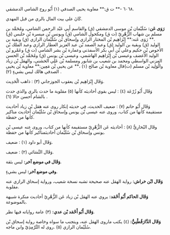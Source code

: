 ٦٠٦٨ -** ت ق:** معاوية يحيى الصدفي (١) أَبُو روح الشامي الدمشقي.

كَانَ على بيت المال بالري من قبل المهدي.

**رَوَى عَن:** سُلَيْمان بْن موسى الدمشقي (ق) والقاسم أَبِي عَبْد الرحمن الشامي، ومُحَمَّد بن مسلم بن شهاب الزُّهْرِيّ (ت ق) ومكحول الشامي (ق) ويونس بْن ميسرة بْن حلبس (ق) .** رَوَى عَنه:** إِبْرَاهِيم بْن المختار الرازي وإسحاق بْن سُلَيْمان الرازي (ق) وبقية بن الوليد (ق) وبقية بن الوليد (ق) وعبد الصمد بْن عبد العزيز العطار الرازي وعبد الملك بْن الأَحوص بْن حكيم وعلي بْن أَبي بكر الأسفذني وعمارة بْن بشر الشامي (ت ق) وعَمْرو بْن الوليد الأغضف وعيسى بْن إِبْرَاهِيم الهاشمي، وعيسى بْن يونس (ق) ومُحَمَّد بْن الحسن المزني الواسطي ومحمد بن شعيب بن شابور ومسلمة بْن عَلِي الخشني، والهقل بْن زياد والْوَلِيد بْن مسلم (ت)قال معاوية بْن صالح (١) ،** عن يحيى بْن مَعِين:** معاوية بْن يحيى الصدفي هالك ليس بشيءٍ (٢) .

وَقَال إِبْرَاهِيم بْن يعقوب الجوزجاني (٣) : ذاهب الْحَدِيث.

وَقَال أَبُو زُرْعَة (٤) : ليس بقوي أحاديثه كأنها (٥) مقلوبة ما حدث بالري والذي حدث بالشام أحسن حالا (٦) .

وَقَال أَبُو حاتم (٧) : ضعيف الحديث، فِي حديثه إنكار روى عنه هقل بْن زياد أحاديث مستقيمة كأنها من كتاب، وروى عنه عيسى بْن يونس وإسحاق بْن سُلَيْمان أحاديث مناكير كأنها من حفظة.

وقَال البُخارِيُّ (٨) : أحاديثه عَن الزُّهْرِيّ مستقيمة كأنها من كتاب، وروى عنه عيسى بْن يونس وإسحاق بْن سُلَيْمان أحاديثمناكير كأنها من حفظة.

وَقَال أبو داود (١) : ضعيف.

وَقَال النَّسَائي (٢) : ضعيف.

**وَقَال في موضع آخر:** ليس بثقة.

**وفي موضع آخر:** ليس بشيءٍ.

**وَقَال ابْن خراش:** رواية الهقل عنه صحيحة تشبه نسخة شعيب، ورواية إسحاق الرازي عنه مقلوبة.

**وَقَال الحاكم أَبُو أَحْمَد:** يروي عنه الهقل بْن زياد عَن الزُّهْرِيّ أحاديث منكرة شبيهة بالموضوعة.

**وَقَال أَبُو أَحْمَد بْن عدي:** (٣) عامة رواياته فيها نظر.

**وَقَال الدَّارَقُطْنِيُّ:** (٤) يكتب ماروى الهقل عنه، ويتجنب ما سواه وخاصة رواية إسحاق بْن سُلَيْمان الرازي (٥) .روى له التِّرْمِذِيّ وابن ماجه.
